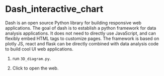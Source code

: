 # Dash_interactive_chart

Dash is an open source Python library for building responsive web applications. The goal of dash is to establish a
python framework for data analysis applications. It does not need to directly use JavaScript, and can flexibly embed
HTML tags to customize pages. The framework is based on plotly JS, react and flask can be directly combined with data
analysis code to build cool UI web applications.

1. run `3D_diagram.py`.

2. Click to open the web.
